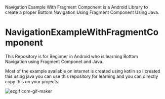 Navigation Example With Fragment Component is a Android Library to create a proper Bottom Navigation Using Fragment Component Using Java.

# NavigationExampleWithFragmentComponent

This Repository is for Beginner in Android who is learning Bottom Navigation using Fragment Componet and Java.

Most of the example available on internet is created using kotlin so i created this using java you can use this repository for learning and you can directly copy this on your projects. 


![ezgif com-gif-maker](https://user-images.githubusercontent.com/54305068/111460747-55ae2700-8742-11eb-8ca6-b99ec8544fe7.gif)

